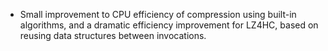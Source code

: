 * Small improvement to CPU efficiency of compression using built-in algorithms, and a dramatic efficiency improvement for LZ4HC, based on reusing data structures between invocations.
